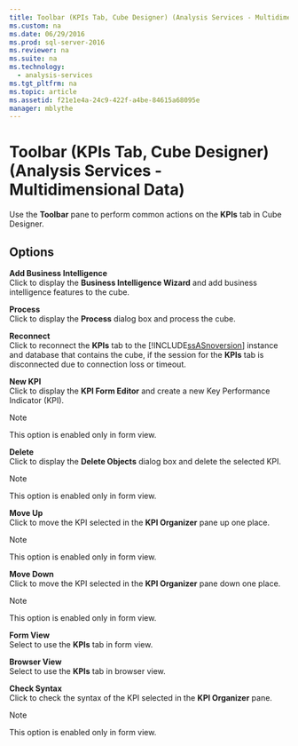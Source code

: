 ```yaml
---
title: Toolbar (KPIs Tab, Cube Designer) (Analysis Services - Multidimensional Data)
ms.custom: na
ms.date: 06/29/2016
ms.prod: sql-server-2016
ms.reviewer: na
ms.suite: na
ms.technology: 
  - analysis-services
ms.tgt_pltfrm: na
ms.topic: article
ms.assetid: f21e1e4a-24c9-422f-a4be-84615a68095e
manager: mblythe
---
```

# Toolbar (KPIs Tab, Cube Designer) (Analysis Services - Multidimensional Data)
Use the **Toolbar** pane to perform common actions on the **KPIs** tab in Cube Designer.  
  
## Options  
 **Add Business Intelligence**  
 Click to display the **Business Intelligence Wizard** and add business intelligence features to the cube.  
  
 **Process**  
 Click to display the **Process** dialog box and process the cube.  
  
 **Reconnect**  
 Click to reconnect the **KPIs** tab to the [!INCLUDE[ssASnoversion](../../Topics/TopicNameContainA/includes/ssASnoversion_md.md)] instance and database that contains the cube, if the session for the **KPIs** tab is disconnected due to connection loss or timeout.  
  
 **New KPI**  
 Click to display the **KPI Form Editor** and create a new Key Performance Indicator (KPI).  
  
> [!NOTE]  
>  This option is enabled only in form view.  
  
 **Delete**  
 Click to display the **Delete Objects** dialog box and delete the selected KPI.  
  
> [!NOTE]  
>  This option is enabled only in form view.  
  
 **Move Up**  
 Click to move the KPI selected in the **KPI Organizer** pane up one place.  
  
> [!NOTE]  
>  This option is enabled only in form view.  
  
 **Move Down**  
 Click to move the KPI selected in the **KPI Organizer** pane down one place.  
  
> [!NOTE]  
>  This option is enabled only in form view.  
  
 **Form View**  
 Select to use the **KPIs** tab in form view.  
  
 **Browser View**  
 Select to use the **KPIs** tab in browser view.  
  
 **Check Syntax**  
 Click to check the syntax of the KPI selected in the **KPI Organizer** pane.  
  
> [!NOTE]  
>  This option is enabled only in form view.